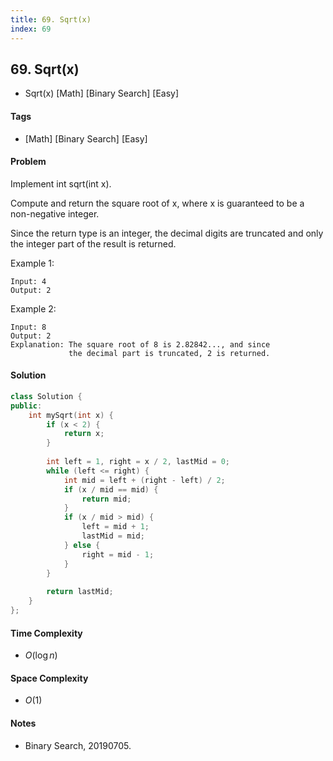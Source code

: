 ```yaml
---
title: 69. Sqrt(x)
index: 69
---
```


## 69. Sqrt(x)
- Sqrt(x) [Math] [Binary Search] [Easy]

#### Tags
- [Math] [Binary Search] [Easy]

#### Problem
Implement int sqrt(int x).

Compute and return the square root of x, where x is guaranteed to be a non-negative integer.

Since the return type is an integer, the decimal digits are truncated and only the integer part of the result is returned.

Example 1:

    Input: 4
    Output: 2

Example 2:

    Input: 8
    Output: 2
    Explanation: The square root of 8 is 2.82842..., and since 
                 the decimal part is truncated, 2 is returned.

#### Solution
``` C++
class Solution {
public:
    int mySqrt(int x) {
        if (x < 2) {
            return x;
        }
        
        int left = 1, right = x / 2, lastMid = 0;
        while (left <= right) {
            int mid = left + (right - left) / 2;
            if (x / mid == mid) {
                return mid;
            }
            if (x / mid > mid) {
                left = mid + 1;
                lastMid = mid;
            } else {
                right = mid - 1;
            }
        }
        
        return lastMid;
    }
};
```

#### Time Complexity
- $O(\log n)$

#### Space Complexity
- $O(1)$

#### Notes
- Binary Search, 20190705.
